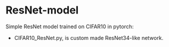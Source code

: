 # ResNet-model
Simple ResNet model trained on CIFAR10 in pytorch:
- CIFAR10_ResNet.py, is custom made ResNet34-like network.

